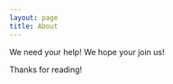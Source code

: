 ```yaml
---
layout: page
title: About
---
```


<p class="message">
  We need your help! We hope your join us!
</p>

Thanks for reading!
